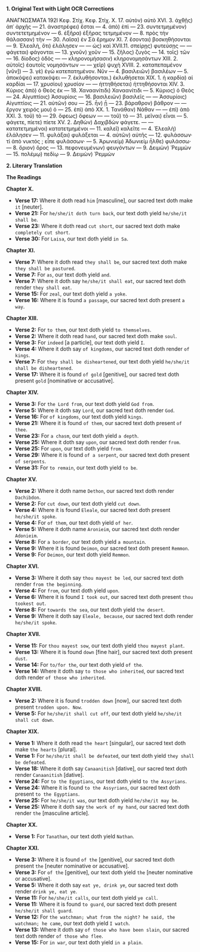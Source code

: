 **1. Original Text with Light OCR Corrections**

ΑΝΑΓΝΩΣΜΑΤΑ                                                   192Ι
Κεφ. Στίχ.                                            Κεφ. Στίχ.
Χ.      17. αὐτὸν) αὐτὸ                              ΧVΙ.   3. ἀχθῇς) ἀπ᾿ ἀρχῆς
—       21. ἀναστρέφει) ἔσται                         —       4. ἀπὸ) ἐπὶ
—       23. συντετμημένον) συντετετμημένον            —       6. ἐξῆρα) ἐξῆρας
        τετμημένον                                    —       8. πρὸς τὴν θάλασσαν) τὴν
—       30. Λαῖσα) ἐν Σὰ                                        ἔρημον
ΧΙ.     7. ἔσονται) βοσκηθήσονται                      —       9. Ἐλεαλὴ, ὅτι) ἐλάλησεν
—       — ὡς) καὶ                                     ΧVΙΙ.11. σπείρῃς) φυτεύσῃς
—       — φάγεται) φάγονται                           —       13. χνοῦν) χοῦν
—       15. ζῆλος) ζυγὸς                              —       14. τοῖς) τῶν
—       16. δίοδος) ὁδὸς                              —       — κληρονομήσασιν) κληρονομησάντων
ΧΙΙΙ.   2. αὐτοῖς) ἑαυτοῖς                                    νομησάντων
—       — χεῖρ) ψυχὴ                                  ΧVΙΙΙ. 2. καταπεπαμένον [νῦν])
—       3. γὲ) ἐγὼ                                            κατεπατημένον. Νῦν
—       4. βασιλειῶν) βασιλέων                        —       5. ἀποκόψει) κατακόψει
—       7. ἐκλυθήσονται.) ἐκλυθήσεται                 ΧΙΧ.    1. ἡ καρδία) αἱ καρδίαι
—       17. χρυσίου) χρυσίον                                  —       — ἡττηθήσεται) ἡττηθήσονται
ΧΙV.    3. Κύριος ἀπὸ) ὁ Θεὸς ἐκ                      —       18. Χαναανίτιδι) Χαναανίτιδι
—       5. Κύριος) ὁ Θεὸς                             —       24. Αἰγυπτίοις) Ἀσσυρίοις
—       16. βασιλειῶν) βασιλεῖς                       —       — Ἀσσυρίοις) Αἰγυπτίοις
—       21. αὐτῶν) σου                                —       25. ἦν) ᾖ
—       23. βάραθρον) βάθρον                          —       — ἔργον χειρός μου) ὁ
—       25. ἐπὶ) ἀπὸ                                  ΧΧ.     1. Τανάθαν) Νάθαν
—       — ἐπὶ) ἀπὸ                                  ΧΧΙ.    3. τοῦ) τὸ
—       29. ὄφεως) ὄφεων                              —       — τοῦ) τὸ
—       31. μεῖναι) εἶναι                             —       5. φάγετε, πίετε) πίετε
ΧV.     2. Δηθὼν) Δαχιβδὼν                                   φάγετε.
—       — κατατετμημένοι) κατατετμημένοι              —       11. καλεῖ) καλεῖτε
—       4. Ἑλεαλὴ) ἐλάλησεν                           —       11. φυλάξαι) φυλάξεται
—       4. αὐτῶν) αὐτῆς                               —       12. φυλάσσων· τί ἀπὸ νυκτός ; εἶπε φυλάσσων·
—       5. Ἀρωνιείμ) Ἀδωνιείμ                                 ἦλθε) φυλάσσω·
—       8. ὄριον) ὄρος                                —       13. πεφονευμένων) φευγόντων
—       9. Δειμὼν) Ῥεμμὼν                              —       15. πολέμῳ) πεδίῳ
—       9. Δειμὼν) Ῥεμμὼν

**2. Literary Translation**

**The Readings**

**Chapter X.**
*   **Verse 17:** Where it doth read `him` [masculine], our sacred text doth make `it` [neuter].
*   **Verse 21:** For `he/she/it doth turn back`, our text doth yield `he/she/it shall be`.
*   **Verse 23:** Where it doth read `cut short`, our sacred text doth make `completely cut short`.
*   **Verse 30:** For `Laisa`, our text doth yield `in Sa`.

**Chapter XI.**
*   **Verse 7:** Where it doth read `they shall be`, our sacred text doth make `they shall be pastured`.
*   **Verse 7:** For `as`, our text doth yield `and`.
*   **Verse 7:** Where it doth say `he/she/it shall eat`, our sacred text doth render `they shall eat`.
*   **Verse 15:** For `zeal`, our text doth yield `a yoke`.
*   **Verse 16:** Where it is found `a passage`, our sacred text doth present `a way`.

**Chapter XIII.**
*   **Verse 2:** For `to them`, our text doth yield `to themselves`.
*   **Verse 2:** Where it doth read `hand`, our sacred text doth make `soul`.
*   **Verse 3:** For `indeed` [a particle], our text doth yield `I`.
*   **Verse 4:** Where it doth say `of kingdoms`, our sacred text doth render `of kings`.
*   **Verse 7:** For `they shall be disheartened`, our text doth yield `he/she/it shall be disheartened`.
*   **Verse 17:** Where it is found `of gold` [genitive], our sacred text doth present `gold` [nominative or accusative].

**Chapter XIV.**
*   **Verse 3:** For `the Lord from`, our text doth yield `God from`.
*   **Verse 5:** Where it doth say `Lord`, our sacred text doth render `God`.
*   **Verse 16:** For `of kingdoms`, our text doth yield `kings`.
*   **Verse 21:** Where it is found `of them`, our sacred text doth present `of thee`.
*   **Verse 23:** For `a chasm`, our text doth yield `a depth`.
*   **Verse 25:** Where it doth say `upon`, our sacred text doth render `from`.
*   **Verse 25:** For `upon`, our text doth yield `from`.
*   **Verse 29:** Where it is found `of a serpent`, our sacred text doth present `of serpents`.
*   **Verse 31:** For `to remain`, our text doth yield `to be`.

**Chapter XV.**
*   **Verse 2:** Where it doth name `Dethon`, our sacred text doth render `Dachibdon`.
*   **Verse 2:** For `cut down`, our text doth yield `cut down`.
*   **Verse 4:** Where it is found `Eleale`, our sacred text doth present `he/she/it spoke`.
*   **Verse 4:** For `of them`, our text doth yield `of her`.
*   **Verse 5:** Where it doth name `Aronieim`, our sacred text doth render `Adonieim`.
*   **Verse 8:** For `a border`, our text doth yield `a mountain`.
*   **Verse 9:** Where it is found `Deimon`, our sacred text doth present `Remmon`.
*   **Verse 9:** For `Deimon`, our text doth yield `Remmon`.

**Chapter XVI.**
*   **Verse 3:** Where it doth say `thou mayest be led`, our sacred text doth render `from the beginning`.
*   **Verse 4:** For `from`, our text doth yield `upon`.
*   **Verse 6:** Where it is found `I took out`, our sacred text doth present `thou tookest out`.
*   **Verse 8:** For `towards the sea`, our text doth yield `the desert`.
*   **Verse 9:** Where it doth say `Eleale, because`, our sacred text doth render `he/she/it spoke`.

**Chapter XVII.**
*   **Verse 11:** For `thou mayest sow`, our text doth yield `thou mayest plant`.
*   **Verse 13:** Where it is found `down` [fine hair], our sacred text doth present `dust`.
*   **Verse 14:** For `to/for the`, our text doth yield `of the`.
*   **Verse 14:** Where it doth say `to those who inherited`, our sacred text doth render `of those who inherited`.

**Chapter XVIII.**
*   **Verse 2:** Where it is found `trodden down` [now], our sacred text doth present `trodden upon. Now`.
*   **Verse 5:** For `he/she/it shall cut off`, our text doth yield `he/she/it shall cut down`.

**Chapter XIX.**
*   **Verse 1:** Where it doth read `the heart` [singular], our sacred text doth make `the hearts` [plural].
*   **Verse 1:** For `he/she/it shall be defeated`, our text doth yield `they shall be defeated`.
*   **Verse 18:** Where it doth say `Canaanitish` [dative], our sacred text doth render `Canaanitish` [dative].
*   **Verse 24:** For `to the Egyptians`, our text doth yield `to the Assyrians`.
*   **Verse 24:** Where it is found `to the Assyrians`, our sacred text doth present `to the Egyptians`.
*   **Verse 25:** For `he/she/it was`, our text doth yield `he/she/it may be`.
*   **Verse 25:** Where it doth say `the work of my hand`, our sacred text doth render `the` [masculine article].

**Chapter XX.**
*   **Verse 1:** For `Tanathan`, our text doth yield `Nathan`.

**Chapter XXI.**
*   **Verse 3:** Where it is found `of the` [genitive], our sacred text doth present `the` [neuter nominative or accusative].
*   **Verse 3:** For `of the` [genitive], our text doth yield `the` [neuter nominative or accusative].
*   **Verse 5:** Where it doth say `eat ye, drink ye`, our sacred text doth render `drink ye, eat ye`.
*   **Verse 11:** For `he/she/it calls`, our text doth yield `ye call`.
*   **Verse 11:** Where it is found `to guard`, our sacred text doth present `he/she/it shall guard`.
*   **Verse 12:** For `the watchman; what from the night? he said, the watchman; he came`, our text doth yield `I watch`.
*   **Verse 13:** Where it doth say `of those who have been slain`, our sacred text doth render `of those who flee`.
*   **Verse 15:** For `in war`, our text doth yield `in a plain`.